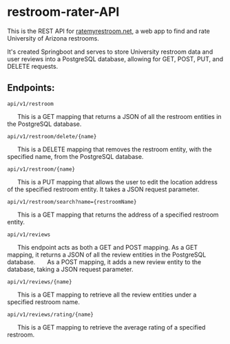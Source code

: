 # restroom-rater-API
This is the REST API for [ratemyrestroom.net](https://ratemyrestroom.net/), a web app to find and rate University of Arizona restrooms. 

It's created Springboot and serves to store University restroom data and user reviews into a PostgreSQL database, allowing for GET, POST, PUT, and DELETE requests.

## Endpoints:

    api/v1/restroom

&nbsp;&nbsp;&nbsp;&nbsp;&nbsp;&nbsp;This is a GET mapping that returns a JSON of all the restroom entities in the PostgreSQL database.

    api/v1/restroom/delete/{name}

&nbsp;&nbsp;&nbsp;&nbsp;&nbsp;&nbsp;This is a DELETE mapping that removes the restroom entity, with the specified name, from the PostgreSQL database.

    api/v1/restroom/{name}

&nbsp;&nbsp;&nbsp;&nbsp;&nbsp;&nbsp;This is a PUT mapping that allows the user to edit the location address of the specified restroom entity. It takes a JSON request parameter.

    api/v1/restroom/search?name={restroomName}

&nbsp;&nbsp;&nbsp;&nbsp;&nbsp;&nbsp;This is a GET mapping that returns the address of a specified restroom entity.

    api/v1/reviews

&nbsp;&nbsp;&nbsp;&nbsp;&nbsp;&nbsp;This endpoint acts as both a GET and POST mapping. As a GET mapping, it returns a JSON of all the review entities in the PostgreSQL database.
&nbsp;&nbsp;&nbsp;&nbsp;&nbsp;&nbsp;As a POST mapping, it adds a new review entity to the database, taking a JSON request parameter.

    api/v1/reviews/{name}

&nbsp;&nbsp;&nbsp;&nbsp;&nbsp;&nbsp;This is a GET mapping to retrieve all the review entities under a specified restroom name.

    api/v1/reviews/rating/{name}

&nbsp;&nbsp;&nbsp;&nbsp;&nbsp;&nbsp;This is a GET mapping to retrieve the average rating of a specified restroom. 
